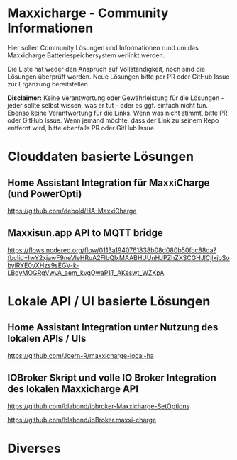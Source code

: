 # Maxxicharge - Community Informationen

Hier sollen Community Lösungen und Informationen rund um das Maxxicharge Batteriespeichersystem verlinkt werden.

Die Liste hat weder den Anspruch auf Vollständigkeit, noch sind die Lösungen überprüft worden. Neue Lösungen bitte per PR oder GitHub Issue zur Ergänzung bereitstellen.

**Disclaimer:** Keine Verantwortung oder Gewährleistung für die Lösungen - jeder sollte selbst wissen, was er tut - oder es ggf. einfach nicht tun. Ebenso keine Verantwortung für die Links. Wenn was nicht stimmt, bitte PR oder GitHub Issue. Wenn jemand möchte, dass der Link zu seinem Repo entfernt wird, bitte ebenfalls PR oder GitHub Issue.


# Clouddaten basierte Lösungen

## Home Assistant Integration für MaxxiCharge (und PowerOpti)

https://github.com/debold/HA-MaxxiCharge

## Maxxisun.app API to MQTT bridge

https://flows.nodered.org/flow/0113a1940761838b08d080b50fcc88da?fbclid=IwY2xjawF9neVleHRuA2FlbQIxMAABHUUnHJPZhZXSCGHJlCjlxjbSobyiRYE0vXHzs9sEGV-k-LBqyMOGRgVwvA_aem_kvgOwaP1T_AKeswt_WZKpA 

# Lokale API / UI basierte Lösungen

## Home Assistant Integration unter Nutzung des lokalen APIs / UIs

https://github.com/Joern-R/maxxicharge-local-ha

## IOBroker Skript und volle IO Broker Integration des lokalen Maxxicharge API

https://github.com/blabond/iobroker-Maxxicharge-SetOptions

https://github.com/blabond/ioBroker.maxxi-charge

# Diverses



